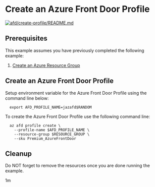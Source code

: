 
# Create an Azure Front Door Profile

[![afd/create-profile/README.md](https://github.com/Azure-Samples/java-on-azure-examples/actions/workflows/afd_create-profile_README_md.yml/badge.svg)](https://github.com/Azure-Samples/java-on-azure-examples/actions/workflows/afd_create-profile_README_md.yml)

## Prerequisites

<!-- workflow.run()

  if [[ -z $REGION ]]; then
    export REGION=westus
    echo "Using 'westus' region"
  fi

  -->
<!-- workflow.cron(0 2 * * 1) -->
<!-- workflow.include(../../group/create/README.md) -->

This example assumes you have previously completed the following example:

1. [Create an Azure Resource Group](../../group/create/README.md)

## Create an Azure Front Door Profile

Setup environment variable for the Azure Front Door Profile using the command
line below:

<!-- workflow.skip() -->
```shell
  export AFD_PROFILE_NAME=jazafd$RANDOM
```

<!-- workflow.run()

if [[ -z $AFD_PROFILE_NAME ]]; then
  export AFD_PROFILE_NAME=jazafd$RANDOM
fi
  -->

To create the Azure Front Door Profile use the following command line:

```shell
  az afd profile create \
    --profile-name $AFD_PROFILE_NAME \
    --resource-group $RESOURCE_GROUP \
    --sku Premium_AzureFrontDoor
```

<!-- workflow.directOnly()

  export RESULT=$(az afd profile show --profile-name $AFD_PROFILE_NAME --resource-group $RESOURCE_GROUP --output tsv --query provisioningState)
  az group delete --name $RESOURCE_GROUP --yes || true
  if [[ "$RESULT" != Succeeded ]]; then
    echo "Azure Front Door Profile $AFD_PROFILE_NAME was not provisioned properly"
    exit 1
  fi

  -->

## Cleanup

Do NOT forget to remove the resources once you are done running the example.

1m
